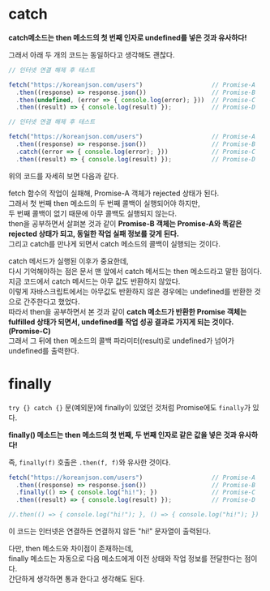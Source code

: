# catch

**catch메소드는 then 메소드의 첫 번째 인자로 undefined를 넣은 것과 유사하다!**  

그래서 아래 두 개의 코드는 동일하다고 생각해도 괜찮다.

```javascript
// 인터넷 연결 해제 후 테스트

fetch("https://koreanjson.com/users")                   // Promise-A 
  .then((response) => response.json())                  // Promise-B
  .then(undefined, (error => { console.log(error); }))  // Promise-C
  .then((result) => { console.log(result) });           // Promise-D
```

```javascript
// 인터넷 연결 해제 후 테스트

fetch("https://koreanjson.com/users")                   // Promise-A 
  .then((response) => response.json())                  // Promise-B
  .catch((error => { console.log(error); }))            // Promise-C
  .then((result) => { console.log(result) });           // Promise-D
```

위의 코드를 자세히 보면 다음과 같다.  

fetch 함수의 작업이 실패해, Promise-A 객체가 rejected 상태가 된다.  
그래서 첫 번째 then 메소드의 두 번째 콜백이 실행되어야 하지만,  
두 번째 콜백이 없기 때문에 아무 콜백도 실행되지 않는다.  
then을 공부하면서 살펴본 것과 같이 **Promise-B 객체는 Promise-A와 똑같은 rejected 상태가 되고, 동일한 작업 실패 정보를 갖게 된다.**  
그리고 catch를 만나게 되면서 catch 메소드의 콜백이 실행되는 것이다.  

catch 메서드가 실행된 이후가 중요한데,  
다시 기억해야하는 점은 문서 맨 앞에서 catch 메서드는 then 메소드라고 말한 점이다.  
지금 코드에서 catch 메서드는 아무 값도 반환하지 않았다.  
이렇게 자바스크립트에서는 아무값도 반환하지 않은 경우에는 undefined를 반환한 것으로 간주한다고 했었다.  
따라서 then을 공부하면서 본 것과 같이 **catch 메소드가 반환한 Promise 객체는 fulfilled 상태가 되면서, undefined를 작업 성공 결과로 가지게 되는 것이다.(Promise-C)**  
그래서 그 뒤에 then 메소드의 콜백 파라미터(result)로 undefined가 넘어가 undefined를 출력한다.  

# finally

`try {} catch {}` 문(예외문)에 finally이 있었던 것처럼 Promise에도 `finally`가 있다.  

**finally() 메소드는 then 메소드의 첫 번째, 두 번째 인자로 같은 값을 넣은 것과 유사하다!**  

즉, `finally(f)` 호출은 `.then(f, f)`와 유사한 것이다.  

```javascript
fetch("https://koreanjson.com/users")                   // Promise-A 
  .then((response) => response.json())                  // Promise-B
  .finally(() => { console.log("hi!"); })               // Promise-C
  .then((result) => { console.log(result) });           // Promise-D

//.then(() => { console.log("hi!"); }, () => { console.log("hi!"); })
```
이 코드는 인터넷은 연결하든 연결하지 않든 "hi!" 문자열이 출력된다.  

다만, then 메소드와 차이점이 존재하는데,  
finally 메소드는 자동으로 다음 메소드에게 이전 상태와 작업 정보를 전달한다는 점이다.  
간단하게 생각하면 통과 한다고 생각해도 된다.  




